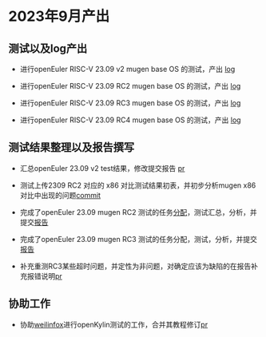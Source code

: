# 2023年9月产出

## 测试以及log产出

- 进行openEuler RISC-V 23.09 v2 mugen base OS 的测试，产出 [log](https://github.com/KotorinMinami/res_list/commit/73327678f23413839f9790f8cc92f79c1f14a8e8) 

- 进行openEuler RISC-V 23.09 RC2 mugen base OS 的测试，产出 [log](https://github.com/KotorinMinami/res_list/commit/726f62efbe2b2c2a1cb093af244e6e50c9b82161) 

- 进行openEuler RISC-V 23.09 RC3 mugen base OS 的测试，产出 [log](https://github.com/KotorinMinami/res_list/commit/aa1d3b9a9567f5046d83dc305684f56656caf7ac)

- 进行openEuler RISC-V 23.09 RC4 mugen base OS 的测试，产出 [log](https://gitee.com/yunxiangluo/open-euler-risc-v-23.09-test/tree/master/Round4)

## 测试结果整理以及报告撰写
- 汇总openEuler 23.09 v2 test结果，修改提交报告 [pr](https://gitee.com/yunxiangluo/open-euler-risc-v-23.09-test/pulls/16)

- 测试上传2309 RC2 对应的 x86 对比测试结果初表，并初步分析mugen x86 对比中出现的问题[commit](https://github.com/KotorinMinami/res_list/commit/7f0b1edb573dbd4c3717662c763f1f4e92cb0326)


- 完成了openEuler 23.09 mugen RC2 测试的任务[分配](https://github.com/KotorinMinami/res_list/commit/61157d5e9b2bafa5672d8f406000da8fef0f8975)，测试汇总，分析，并提交[报告](https://gitee.com/yunxiangluo/open-euler-risc-v-23.09-test/pulls/53)

- 完成了openEuler 23.09 mugen RC3 测试的任务分配，测试，分析，并提交[报告](https://gitee.com/yunxiangluo/open-euler-risc-v-23.09-test/pulls/58)

- 补充重测RC3某些超时问题，并定性为非问题，对确定应该为缺陷的在报告补充报错说明[pr](https://gitee.com/yunxiangluo/open-euler-risc-v-23.09-test/pulls/61)

## 协助工作
- 协助[weilinfox](https://github.com/weilinfox)进行openKylin测试的工作，合并其教程修订[pr](https://github.com/KotorinMinami/autopkgtest_for_all_linux/commit/53fa7a882422f2a0abecff8f19f78445e936669d)
